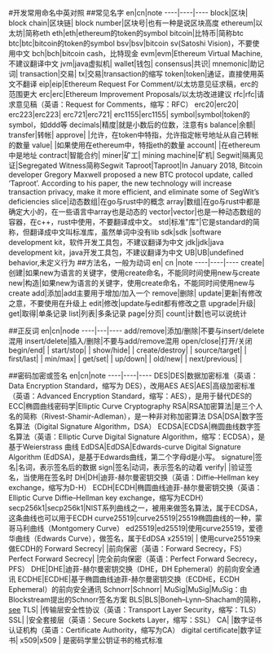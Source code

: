 #开发常用命名中英对照
##常见名字
en|cn|note
----|----|----
block|区块|
block chain|区块链|
block number|区块号|也有一种是说区块高度
ethereum|以太坊|简称eth
eth|eth|ethereum的token的symbol
bitcoin|比特币|简称btc
btc|btc|bitcoin的token的symbol
bsv|bsv|bitcoin sv(Satoshi Vision)，不要使用中文
bch|bch|bitcoin cash，比特现金
evm|evm|Ethereum Virtual Machine,不建议翻译中文
jvm|java虚拟机|
wallet|钱包|
consensus|共识|
mnemonic|助记词|
transaction|交易|
tx|交易|transaction的缩写
token|token|通证，直接使用英文不翻译
eip|eip|Ethereum Request For Comment/以太坊意见征求稿，erc的范围更大
erc|erc|Ethereum Improvement Proposals/以太坊改进建议
rfc|rfc|请求意见稿（英语：Request for Comments，缩写：RFC）
erc20|erc20|
erc223|erc223|
erc721|erc721|
erc1155|erc1155|
symbol|symbol|token的symbol，如ddd等
decimals|精度|就是小数后的位数，注意有s
balance|余额|
transfer|转帐|
approve| |允许，在token中特指，允许指定帐号地址从自己转帐的数量
value| |如果使用在ethereum中，特指eth的数量
account| |在ethereum中是地址
contract|智能合约|
miner|矿工|
mining machine|矿机|
Segwit|隔离见证|Segregated Witness简称Segwit
Taproot|Taproot|In January 2018, Bitcoin developer Gregory Maxwell proposed a new BTC protocol update, called ‘Taproot’. According to his paper, the new technology will increase transaction privacy, make it more efficient, and eliminate some of SegWit’s deficiencies
slice|动态数组|在go与rust中的概念
array|数组|在go与rust中都是确定大小的，在一些语言中array也是动态的
vector|vector|也是一种动态数组的容器，在c++，rust中使用，不要翻译成中文。
std|标准"库"|它是standard的简称，但翻译成中文叫标准库，虽然单词中没有lib
sdk|sdk |software development kit，软件开发工具包，不建议翻译为中文
jdk|jdk|java development kit，java开发工具包，不建议翻译为中文
UB|UB|undefined behavior,未定义行为
##方法名，一般为动词
en| cn |note
----|----|----
create|创建|如果new为语言的关键字，使用create命名，不能同时间使用new与create
new|构造|如果new为语言的关键字，使用create命名，不能同时间使用new与create
add|添加|add主要用于增加/加入一个
remove|删除|
update|更新|有修改之意，不要使用在升级上
edit|修改|update与edit都有修改之意
upgrade|升级|
get|取得|单条记录
list|列表|多条记录
page|分页|
count|计数|也可以说统计

##正反词
en|cn|node
----|---|----
add/remove|添加/删除|不要与insert/delete混用
insert/delete|插入/删除|不要与add/remove混用
open/close|打开/关闭
begin/end| | 
start/stop| | 
show/hide| |
create/destroy| |
source/target| |
first/last| |
min/max| |
get/set| |
up/down| |
old/new| |
next/previous| |

##密码加密或签名
en|cn|note
----|----|----
DES|DES|数据加密标准（英语：Data Encryption Standard，缩写为 DES），改用AES
AES|AES|高级加密标准（英语：Advanced Encryption Standard，缩写：AES），是用于替代DES的
ECC|椭圆曲线密码学|Elliptic Curve Cryptography
RSA|RSA加密算法|是三个人名的简称（Rivest-Shamir-Adleman），是一种非对称加密算法
DSA|DSA|数字签名算法（Digital Signature Algorithm，DSA）
ECDSA|ECDSA|椭圆曲线数字签名算法（英语：Elliptic Curve Digital Signature Algorithm，缩写：ECDSA），是基于Weierstrass 曲线
EdDSA|EdDSA|Edwards-curve Digital Signature Algorithm (EdDSA)，是基于Edwards曲线，第二个字母d是小写。
signature|签名|名词，表示签名后的数据
sign|签名|动词，表示签名的动着
verify| |验证签名，当使用在签名时
DH|DH|迪菲-赫尔曼密钥交换（英语：Diffie–Hellman key exchange，缩写为D-H）
ECDH|ECDH|椭圆曲线迪菲-赫尔曼密钥交换（英语：Elliptic Curve Diffie–Hellman key exchange，缩写为ECDH）
secp256k1|secp256k1|NIST系列曲线之一，被用来做签名算法，属于ECDSA，这条曲线也可以用于ECDH
curve25519|curve25519|25519椭圆曲线的一种，蒙哥马利曲线（Montgomery Curve）
ed25519|ed25519|使用curve25519，爱德华曲线（Edwards Curve），做签名，属于EdDSA
x25519| | 使用curve25519来做ECDH的
Forward Secrecy| |前向保密（英语：Forward Secrecy，FS）
Perfect Forward Secrecy| |完全前向保密（英语：Perfect Forward Secrecy，PFS）
DHE|DHE|迪菲-赫尔曼密钥交换（DHE，DH Ephemeral）的前向安全通讯
ECDHE|ECDHE|基于椭圆曲线迪菲-赫尔曼密钥交换（ECDHE，ECDH Ephemeral）的前向安全通讯
Schnorr|Schnorr|
MuSig|MuSig|MuSig：由Blockstream提出的Schnorr签名方案
BLS|BLS|Boneh–Lynn–Shacham的简称，[see](https://www.huaweicloud.com/articles/8070926317314981b8e684133ce7ce8b.html)
TLS| |传输层安全性协议（英语：Transport Layer Security，缩写：TLS）
SSL| |安全套接层（英语：Secure Sockets Layer，缩写：SSL）
CA| |数字证书认证机构（英语：Certificate Authority，缩写为CA）
digital certificate|数字证书|
x509|x509 | 是密码学里公钥证书的格式标准
